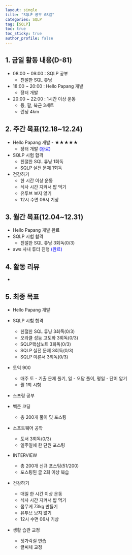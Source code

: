 ```yaml
---
layout: single
title: "SQLP 공부 08일"
categories: SQLP
tag: [SQLP]
toc: true
toc_sticky: true
author_profile: false
---
```


## 1. 금일 활동 내용(D-81)

* 08:00 ~ 09:00 : SQLP 공부
  * 친절한 SQL 튜닝
* 18:00 ~ 20:00 : Hello Papang 개발
  * 장터 개발
* 20:00 ~ 22:00 : 1시간 이상 운동
  * 등, 팔, 복근 3세트
  * 런닝 4km



##  2. 주간 목표(12.18~12.24)

* Hello Papang 개발 - ★★★★★
  * 장터 개발 <span style = "color:blue">(완료)</span>
* SQLP 시험 합격
  * 친절한 SQL 튜닝 1회독
  * SQLP 실전 문제 1회독
* 건강하기
  * 한 시간 이상 운동
  * 식사 시간 지켜서 밥 먹기
  * 유투브 보지 않기
  * 12시 수면 06시 기상



## 3. 월간 목표(12.04~12.31)

* Hello Papang 개발 완료
* SQLP 시험 합격
  * 친절한 SQL 튜닝 3회독(0/3)
* aws 사내 튜터 진행 <span style = "color:blue">(완료)</span>



## 4. 활동 리뷰

* 



## 5. 최종 목표

* Hello Papang 개발
* SQLP 시험 합격
  * 친절한 SQL 튜닝 3회독(0/3)
  * 오라클 성능 고도화 3회독(0/3)
  * SQLP핵심노트 3회독(0/3)
  * SQLP 실전 문제 3회독(0/3)
  * SQLP 이론서 3회독(0/3)
* 토익 900
  * 매주 토 - 기출 문제 풀기, 일 - 오답 풀이, 평일 - 단어 암기
  * 월 1회 시험

* 스프링 공부


* 백준 코딩
  * 총 200개 풀이 및 포스팅
* 소프트웨어 공학
  * 도서 3회독(0/3)
  * 일주일에 한 단원 포스팅
* INTERVIEW
  * 총 200개 신규 포스팅(51/200)
  * 포스팅된 글 2회 이상 복습
* 건강하기
  * 매일 한 시간 이상 운동
  * 식사 시간 지켜서 밥 먹기
  * 몸무게 73kg 만들기
  * 유투브 보지 않기
  * 12시 수면 06시 기상
* 생활 습관 교정
  * 젓가락질 연습
  * 글씨체 교정



